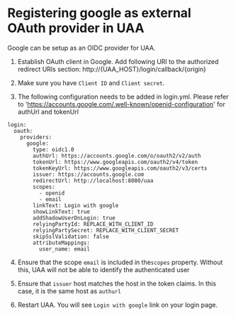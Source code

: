 # Registering google as external OAuth provider in UAA
 
Google can be setup as an OIDC provider for UAA. 

1. Establish OAuth client in Google. Add following URI to the authorized redirect URIs section: http://{UAA_HOST}/login/callback/{origin}

2. Make sure you have `Client ID` and `Client secret`.

2. The following configuration needs to be added in login.yml. 
Please refer to 'https://accounts.google.com/.well-known/openid-configuration' for authUrl and tokenUrl
  ```
  login:
    oauth:
      providers:
        google:
          type: oidc1.0
          authUrl: https://accounts.google.com/o/oauth2/v2/auth
          tokenUrl: https://www.googleapis.com/oauth2/v4/token
          tokenKeyUrl: https://www.googleapis.com/oauth2/v3/certs
          issuer: https://accounts.google.com
          redirectUrl: http://localhost:8080/uaa
          scopes:
            - openid
            - email
          linkText: Login with google
          showLinkText: true
          addShadowUserOnLogin: true
          relyingPartyId: REPLACE_WITH_CLIENT_ID
          relyingPartySecret: REPLACE_WITH_CLIENT_SECRET
          skipSslValidation: false
          attributeMappings:
            user_name: email
  ```

4. Ensure that the scope `email` is included in the`scopes` property. Without this, UAA will not be able to identify the authenticated user

5. Ensure that `issuer` host matches the host in the token claims. In this case, it is the same host as `authurl`

6. Restart UAA. You will see `Login with google` link on your login page.
